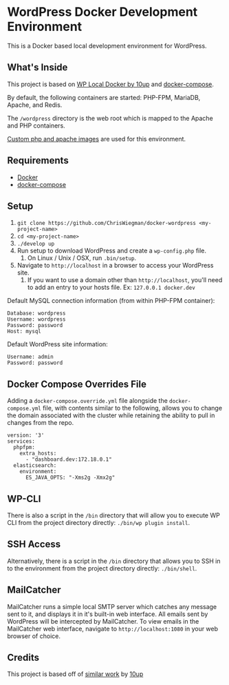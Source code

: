 # WordPress Docker Development Environment

This is a Docker based local development environment for WordPress.

## What's Inside

This project is based on [WP Local Docker by 10up](https://github.com/10up/wp-local-docker) and [docker-compose](https://docs.docker.com/compose/). 

By default, the following containers are started: PHP-FPM, MariaDB, Apache, and Redis. 

The `/wordpress` directory is the web root which is mapped to the Apache and PHP containers.

[Custom php and apache images](https://github.com/ChrisWiegman/docker-images) are used for this environment.

## Requirements

* [Docker](https://www.docker.com/)
* [docker-compose](https://docs.docker.com/compose/)

## Setup

1. `git clone https://github.com/ChrisWiegman/docker-wordpress <my-project-name>`
2. `cd <my-project-name>`
3. `./develop up`
4. Run setup to download WordPress and create a `wp-config.php` file.
	1. On Linux / Unix / OSX, run `.bin/setup`.
5. Navigate to `http://localhost` in a browser to access your WordPress site.
	1. If you want to use a domain other than `http://localhost`, you'll need to add an entry to your hosts file. Ex: `127.0.0.1 docker.dev`

Default MySQL connection information (from within PHP-FPM container):

```
Database: wordpress
Username: wordpress
Password: password
Host: mysql
```

Default WordPress site information:

```
Username: admin
Password: password
```

## Docker Compose Overrides File

Adding a `docker-compose.override.yml` file alongside the `docker-compose.yml` file, with contents similar to
the following, allows you to change the domain associated with the cluster while retaining the ability to pull in changes from the repo.

```
version: '3'
services:
  phpfpm:
    extra_hosts:
      - "dashboard.dev:172.18.0.1"
  elasticsearch:
    environment:
      ES_JAVA_OPTS: "-Xms2g -Xmx2g"
```

## WP-CLI

There is also a script in the `/bin` directory that will allow you to execute WP CLI from the project directory directly: `./bin/wp plugin install`.

## SSH Access

Alternatively, there is a script in the `/bin` directory that allows you to SSH in to the environment from the project directory directly: `./bin/shell`.

## MailCatcher

MailCatcher runs a simple local SMTP server which catches any message sent to it, and displays it in it's built-in web interface. All emails sent by WordPress will be intercepted by MailCatcher. To view emails in the MailCatcher web interface, navigate to `http://localhost:1080` in your web browser of choice.

## Credits

This project is based off of [similar work](https://github.com/10up/wp-local-docker) by [10up](https://10up)
